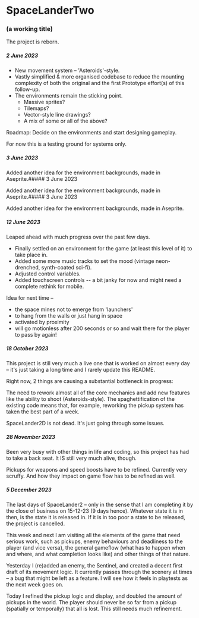 # SpaceLanderTwo

### (a working title)

The project is reborn.

##### 2 June 2023

* New movement system – 'Asteroids'-style.
* Vastly simplified & more organised codebase to reduce the mounting complexity of both the original and the first Prototype effort(s) of this follow-up.
* The environments remain the sticking point.
  * Massive sprites?
  * Tilemaps?
  * Vector-style line drawings?
  * A mix of some or all of the above?

Roadmap:
    Decide on the environments and start designing gameplay.

For now this is a testing ground for systems only.

##### 3 June 2023

Added another idea for the environment backgrounds, made in Aseprite.##### 3 June 2023

Added another idea for the environment backgrounds, made in Aseprite.##### 3 June 2023

Added another idea for the environment backgrounds, made in Aseprite.

##### 12 June 2023

Leaped ahead with much progress over the past few days.
* Finally settled on an environment for the game (at least this level of it) to take place in.
* Added some more music tracks to set the mood (vintage neon-drenched, synth-coated sci-fi).
* Adjusted control variables.
* Added touchscreen controls -- a bit janky for now and might need a complete rethink for mobile.


Idea for next time –

- the space mines not to emerge from 'launchers'
- to hang from the walls or just hang in space
- activated by proximity
- will go motionless after 200 seconds or so and wait there for the player to pass by again!

##### 18 October 2023

This project is still very much a live one that is worked on almost every day – it's just taking a long time and I rarely update this README.

Right now, 2 things are causing a substantial bottleneck in progress:

The need to rework almost all of the core mechanics and add new features like the ability to shoot (Asteroids-style).
The spaghettification of the existing code means that, for example, reworking the pickup system has taken the best part of a week.

SpaceLander2D is not dead. It's just going through some issues.

##### 28 November 2023

Been very busy with other things in life and coding, so this project has had to take a back seat. It IS still very much alive, though.

Pickups for weapons and speed boosts have to be refined. Currently very scruffy. And how they impact on game flow has to be refined as well.


##### 5 December 2023

The last days of SpaceLander2 – only in the sense that I am completing it by the close of business on 15-12-23 (9 days hence). Whatever state it is in then, is the state it is released in. If it is in too poor a state to be released, the project is cancelled.

This week and next I am visiting all the elements of the game that need serious work, such as pickups, enemy behaviours and deadliness to the player (and vice versa), the general gameflow (what has to happen when and where, and what completion looks like) and other things of that nature.

Yesterday I (re)added an enemy, the Sentinel, and created a decent first draft of its movement logic. It currently passes through the scenery at times – a bug that might be left as a feature. I will see how it feels in playtests as the next week goes on.

Today I refined the pickup logic and display, and doubled the amount of pickups in the world. The player should never be so far from a pickup (spatially or temporally) that all is lost. This still needs much refinement.
